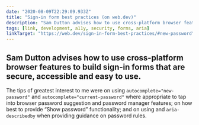 ```yaml
---
date: "2020-08-09T22:29:09.933Z"
title: "Sign-in form best practices (on web.dev)"
description: "Sam Dutton advises how to use cross-platform browser features to build sign-in forms that are secure, accessible and easy to use."
tags: [link, development, a11y, security, forms, aria]
linkTarget: "https://web.dev/sign-in-form-best-practices/#new-password"
---
```

Sam Dutton advises how to use cross-platform browser features to build sign-in forms that are secure, accessible and easy to use.
---

The tips of greatest interest to me were on using `autocomplete="new-password"` and `autocomplete="current-password"` where appropriate to tap into browser password suggestion and password manager features; on how best to provide “Show password” functionality; and on using and `aria-describedby` when providing guidance on password rules.
